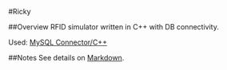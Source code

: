 #Ricky  
  
##Overview
RFID simulator written in C++ with DB connectivity.

Used: [MySQL Connector/C++](http://dev.mysql.com/tech-resources/articles/mysql-connector-cpp.html)
  
##Notes
See details on [Markdown](http://daringfireball.net/projects/markdown/syntax).
  